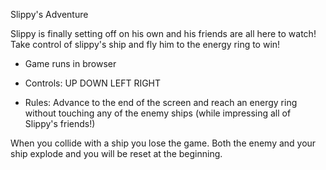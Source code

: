 Slippy's Adventure

Slippy is finally setting off on his own and his friends are all here to watch! Take control of slippy's ship and fly him to the energy ring to win!

- Game runs in browser

- Controls:
UP
DOWN
LEFT
RIGHT

- Rules: Advance to the end of the screen and reach an energy ring without touching any of the enemy ships (while impressing all of Slippy's friends!)

When you collide with a ship you lose the game. Both the enemy and your ship explode and you will be reset at the beginning.